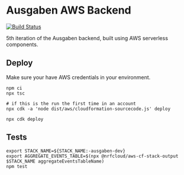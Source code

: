 # Ausgaben AWS Backend

[![Build Status](https://travis-ci.org/ausgaben/aws-backend.svg?branch=saga)](https://travis-ci.org/ausgaben/aws-backend)

5th iteration of the Ausgaben backend, built using AWS serverless components.

## Deploy

Make sure your have AWS credentials in your environment.

    npm ci
    npx tsc
    
    # if this is the run the first time in an account
    npx cdk -a 'node dist/aws/cloudformation-sourcecode.js' deploy

    npx cdk deploy

## Tests

    export STACK_NAME=${STACK_NAME:-ausgaben-dev}
    export AGGREGATE_EVENTS_TABLE=$(npx @nrfcloud/aws-cf-stack-output $STACK_NAME aggregateEventsTableName)
    npm test
